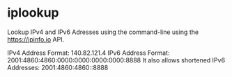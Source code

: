 # iplookup
Lookup IPv4 and IPv6 Adresses using the command-line using the https://ipinfo.io API.

IPv4 Address Format: 140.82.121.4
IPv6 Address Format: 2001:4860:4860:0000:0000:0000:0000:8888
It also allows shortened IPv6 Addresses: 2001:4860:4860::8888
